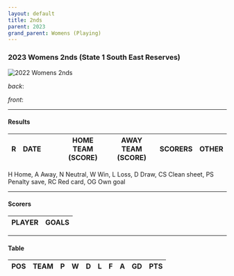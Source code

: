 ```yaml
---
layout: default
title: 2nds
parent: 2023
grand_parent: Womens (Playing)
---
```


### 2023 Womens 2nds (State 1 South East Reserves)

![2022 Womens 2nds](https://photos.smugmug.com/2022/2022-team-photos/i-gsVhqH8/1/c585784e/XL/CAFB9D69-8538-4C99-B8A9-EEA669BC720A-XL.jpg)

_back_: 
 
_front_: 

------------------------

#### Results

| R   | DATE   |     |     | HOME TEAM (SCORE)         | AWAY TEAM (SCORE)         | SCORERS                      | OTHER        |
|-----|--------|:---:|:---:|---------------------------|---------------------------|------------------------------|--------------|

H Home, A Away, N Neutral, W Win, L Loss, D Draw, CS Clean sheet, PS Penalty save, RC Red card, OG Own goal 

------------------------

#### Scorers

| PLAYER           | GOALS |
|------------------|-------|

------------------------

#### Table

| POS   | TEAM                                | P   | W   | D   | L   | F   | A   | GD  | PTS    |
|-------|-------------------------------------|-----|-----|-----|-----|-----|-----|-----|--------|

